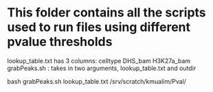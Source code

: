 # This folder contains all the scripts used to run files using different pvalue thresholds 

lookup_table.txt has 3 columns: celltype DHS_bam H3K27a_bam
grabPeaks.sh : takes in two arguments, lookup_table.txt and outdir

bash grabPeaks.sh lookup_table.txt /srv/scratch/kmualim/Pval/
 
 
